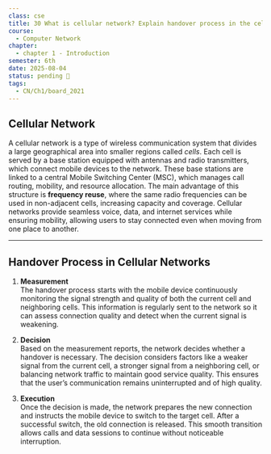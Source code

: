 ```yaml
---
class: cse
title: 30 What is cellular network? Explain handover process in the cellular networks.
course:
  - Computer Network
chapter:
  - chapter 1 - Introduction
semester: 6th
date: 2025-08-04
status: pending 🛑
tags:
  - CN/Ch1/board_2021
---
```


## Cellular Network

A cellular network is a type of wireless communication system that divides a large geographical area into smaller regions called _cells_. Each cell is served by a base station equipped with antennas and radio transmitters, which connect mobile devices to the network. These base stations are linked to a central Mobile Switching Center (MSC), which manages call routing, mobility, and resource allocation. The main advantage of this structure is **frequency reuse**, where the same radio frequencies can be used in non-adjacent cells, increasing capacity and coverage. Cellular networks provide seamless voice, data, and internet services while ensuring mobility, allowing users to stay connected even when moving from one place to another.

---

## Handover Process in Cellular Networks

1. **Measurement**  
    The handover process starts with the mobile device continuously monitoring the signal strength and quality of both the current cell and neighboring cells. This information is regularly sent to the network so it can assess connection quality and detect when the current signal is weakening.
    
2. **Decision**  
    Based on the measurement reports, the network decides whether a handover is necessary. The decision considers factors like a weaker signal from the current cell, a stronger signal from a neighboring cell, or balancing network traffic to maintain good service quality. This ensures that the user’s communication remains uninterrupted and of high quality.
    
3. **Execution**  
    Once the decision is made, the network prepares the new connection and instructs the mobile device to switch to the target cell. After a successful switch, the old connection is released. This smooth transition allows calls and data sessions to continue without noticeable interruption.